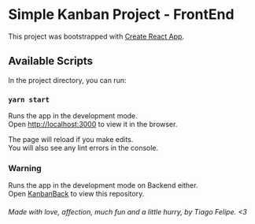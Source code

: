 # Simple Kanban Project - FrontEnd

This project was bootstrapped with [Create React App](https://github.com/facebook/create-react-app).

## Available Scripts

In the project directory, you can run:

### `yarn start`

Runs the app in the development mode.<br />
Open [http://localhost:3000](http://localhost:3000) to view it in the browser.

The page will reload if you make edits.<br />
You will also see any lint errors in the console.

### Warning

Runs the app in the development mode on Backend either.<br />
Open [KanbanBack](https://github.com/tiagofsv95/KanbanBack) to view this repository.

###### Made with love, affection, much fun and a little hurry, by Tiago Felipe. <3
